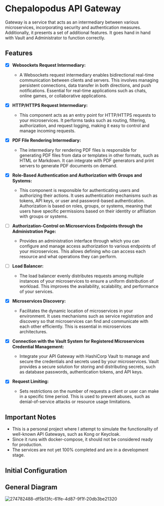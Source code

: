 # Chepalopodus API Gateway
Gateway is a service that acts as an intermediary between various microservices, incorporating security and authentication measures. Additionally, it presents a set of additional features. It goes hand in hand with Vault and Administrator to function correctly.

## Features
- [x] **Websockets Request Intermediary:**
  - A Websockets request intermediary enables bidirectional real-time communication between clients and servers. This involves managing persistent connections, data transfer in both directions, and push notifications. Essential for real-time applications such as chats, online games, or collaborative applications.

- [x] **HTTP/HTTPS Request Intermediary:**
  - This component acts as an entry point for HTTP/HTTPS requests to your microservices. It performs tasks such as routing, filtering, authorization, and request logging, making it easy to control and manage incoming requests.

- [x] **PDF File Rendering Intermediary:**
  - The intermediary for rendering PDF files is responsible for generating PDF files from data or templates in other formats, such as HTML or Markdown. It can integrate with PDF generators and print servers to generate PDF documents on demand.

- [x] **Role-Based Authentication and Authorization with Groups and Systems:**
  - This component is responsible for authenticating users and authorizing their actions. It uses authentication mechanisms such as tokens, API keys, or user and password-based authentication. Authorization is based on roles, groups, or systems, meaning that users have specific permissions based on their identity or affiliation with groups or systems.

- [ ] **Authorization-Control on Microservices Endpoints through the Administration Page:**
  - Provides an administration interface through which you can configure and manage access authorization to various endpoints of your microservices. This allows defining who can access each resource and what operations they can perform.

- [ ] **Load Balancer:**
  - The load balancer evenly distributes requests among multiple instances of your microservices to ensure a uniform distribution of workload. This improves the availability, scalability, and performance of your services.

- [x] **Microservices Discovery:**
  - Facilitates the dynamic location of microservices in your environment. It uses mechanisms such as service registration and discovery so that microservices can find and communicate with each other efficiently. This is essential in microservices architectures.

- [x] **Connection with the Vault System for Registered Microservices Credential Management:**
  - Integrate your API Gateway with HashiCorp Vault to manage and secure the credentials and secrets used by your microservices. Vault provides a secure solution for storing and distributing secrets, such as database passwords, authentication tokens, and API keys.

- [x] **Request Limiting:**
  - Sets restrictions on the number of requests a client or user can make in a specific time period. This is used to prevent abuses, such as denial-of-service attacks or resource usage limitations.

## Important Notes
- This is a personal project where I attempt to simulate the functionality of well-known API Gateways, such as Kong or Keycloak.
- Since it runs with docker-compose, it should not be considered ready for production.
- The services are not yet 100% completed and are in a development stage.

## Initial Configuration

## General Diagram
![274782488-df5b13fc-61fe-4d87-9f1f-20db3be21320](https://github.com/ogarcia-dev/Gateway/assets/60816648/a1e423de-1290-4752-8718-2c263d6ff8ce)
